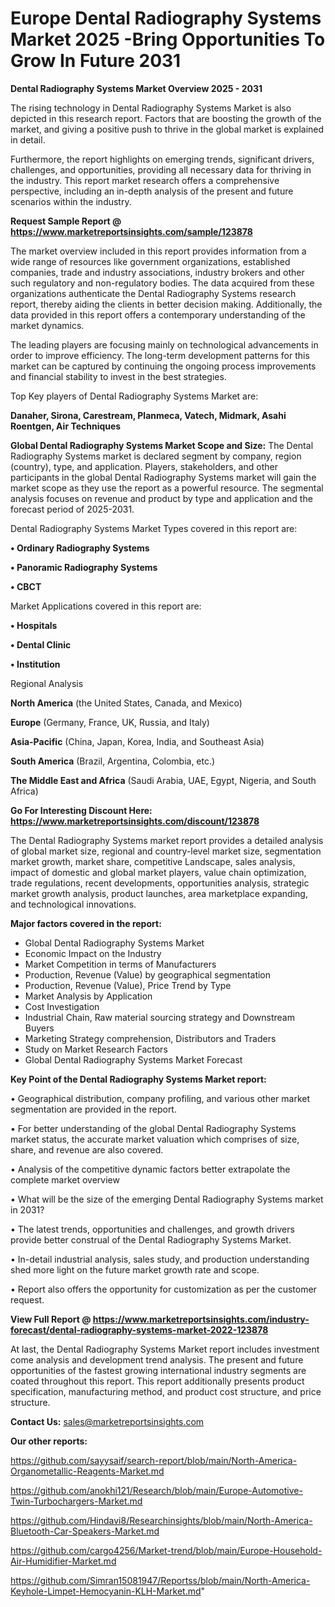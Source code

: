  # Europe Dental Radiography Systems Market 2025 -Bring Opportunities To Grow In Future 2031

<Strong> Dental Radiography Systems Market Overview 2025 - 2031</strong>

The rising technology in Dental Radiography Systems Market is also depicted in this research report. Factors that are boosting the growth of the market, and giving a positive push to thrive in the global market is explained in detail.

Furthermore, the report highlights on emerging trends, significant drivers, challenges, and opportunities, providing all necessary data for thriving in the industry. This report market research offers a comprehensive perspective, including an in-depth analysis of the present and future scenarios within the industry.

<strong>Request Sample Report @ <a href=https://www.marketreportsinsights.com/sample/123878>https://www.marketreportsinsights.com/sample/123878</a></strong>

The market overview included in this report provides information from a wide range of resources like government organizations, established companies, trade and industry associations, industry brokers and other such regulatory and non-regulatory bodies. The data acquired from these organizations authenticate the Dental Radiography Systems research report, thereby aiding the clients in better decision making. Additionally, the data provided in this report offers a contemporary understanding of the market dynamics.

The leading players are focusing mainly on technological advancements in order to improve efficiency. The long-term development patterns for this market can be captured by continuing the ongoing process improvements and financial stability to invest in the best strategies.

Top Key players of Dental Radiography Systems Market are:

<strong>Danaher, Sirona, Carestream, Planmeca, Vatech, Midmark, Asahi Roentgen, Air Techniques</strong>

<strong><b>Global Dental Radiography Systems Market Scope and Size:</b></strong>
The Dental Radiography Systems market is declared segment by company, region (country), type, and application. Players, stakeholders, and other participants in the global Dental Radiography Systems market will gain the market scope as they use the report as a powerful resource. The segmental analysis focuses on revenue and product by type and application and the forecast period of 2025-2031.

Dental Radiography Systems Market Types covered in this report are:

<strong>• Ordinary Radiography Systems

• Panoramic Radiography Systems

• CBCT</strong>

Market Applications covered in this report are:

<strong>• Hospitals

• Dental Clinic

• Institution</strong> 

Regional Analysis

<strong>North America</strong> (the United States, Canada, and Mexico)

<strong>Europe</strong> (Germany, France, UK, Russia, and Italy)

<strong>Asia-Pacific</strong> (China, Japan, Korea, India, and Southeast Asia)

<strong>South America</strong> (Brazil, Argentina, Colombia, etc.)

<strong>The Middle East and Africa</strong> (Saudi Arabia, UAE, Egypt, Nigeria, and South Africa)

<strong>Go For Interesting Discount Here: <a href=https://www.marketreportsinsights.com/discount/123878>https://www.marketreportsinsights.com/discount/123878</a></strong>

The Dental Radiography Systems market report provides a detailed analysis of global market size, regional and country-level market size, segmentation market growth, market share, competitive Landscape, sales analysis, impact of domestic and global market players, value chain optimization, trade regulations, recent developments, opportunities analysis, strategic market growth analysis, product launches, area marketplace expanding, and technological innovations.

<strong><b>Major factors covered in the report:</b></strong>
<ul>
  <li>Global Dental Radiography Systems Market </li>
  <li>Economic Impact on the Industry</li>
  <li>Market Competition in terms of Manufacturers</li>
  <li>Production, Revenue (Value) by geographical segmentation</li>
  <li>Production, Revenue (Value), Price Trend by Type</li>
  <li>Market Analysis by Application</li>
  <li>Cost Investigation</li>
  <li>Industrial Chain, Raw material sourcing strategy and Downstream Buyers</li>
  <li>Marketing Strategy comprehension, Distributors and Traders</li>
  <li>Study on Market Research Factors</li>
  <li>Global Dental Radiography Systems Market Forecast</li>
</ul>

<strong><b>Key Point of the Dental Radiography Systems Market report:</b></strong>

• Geographical distribution, company profiling, and various other market segmentation are provided in the report.

• For better understanding of the global Dental Radiography Systems market status, the accurate market valuation which comprises of size, share, and revenue are also covered.

• Analysis of the competitive dynamic factors better extrapolate the complete market overview

• What will be the size of the emerging Dental Radiography Systems market in 2031?

• The latest trends, opportunities and challenges, and growth drivers provide better construal of the Dental Radiography Systems Market.

• In-detail industrial analysis, sales study, and production understanding shed more light on the future market growth rate and scope.

• Report also offers the opportunity for customization as per the customer request.

<strong><b>View Full Report @ <a href=https://www.marketreportsinsights.com/industry-forecast/dental-radiography-systems-market-2022-123878>https://www.marketreportsinsights.com/industry-forecast/dental-radiography-systems-market-2022-123878</a></b></strong>


At last, the Dental Radiography Systems Market report includes investment come analysis and development trend analysis. The present and future opportunities of the fastest growing international industry segments are coated throughout this report. This report additionally presents product specification, manufacturing method, and product cost structure, and price structure.

<strong>Contact Us:</strong>
sales@marketreportsinsights.com

<strong>Our other reports:</strong>

<a href=https://github.com/sayysaif/search-report/blob/main/North-America-Organometallic-Reagents-Market.md>https://github.com/sayysaif/search-report/blob/main/North-America-Organometallic-Reagents-Market.md</a>

<a href=https://github.com/anokhi121/Research/blob/main/Europe-Automotive-Twin-Turbochargers-Market.md>https://github.com/anokhi121/Research/blob/main/Europe-Automotive-Twin-Turbochargers-Market.md</a>

<a href=https://github.com/Hindavi8/Researchinsights/blob/main/North-America-Bluetooth-Car-Speakers-Market.md>https://github.com/Hindavi8/Researchinsights/blob/main/North-America-Bluetooth-Car-Speakers-Market.md</a>

<a href=https://github.com/cargo4256/Market-trend/blob/main/Europe-Household-Air-Humidifier-Market.md>https://github.com/cargo4256/Market-trend/blob/main/Europe-Household-Air-Humidifier-Market.md</a>

<a href=https://github.com/Simran15081947/Reportss/blob/main/North-America-Keyhole-Limpet-Hemocyanin-KLH-Market.md>https://github.com/Simran15081947/Reportss/blob/main/North-America-Keyhole-Limpet-Hemocyanin-KLH-Market.md</a>"
